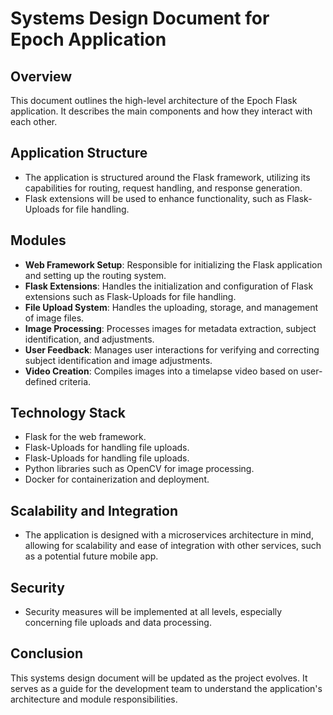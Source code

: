 # Systems Design Document for Epoch Application

## Overview
This document outlines the high-level architecture of the Epoch Flask application. It describes the main components and how they interact with each other.

## Application Structure
- The application is structured around the Flask framework, utilizing its capabilities for routing, request handling, and response generation.
- Flask extensions will be used to enhance functionality, such as Flask-Uploads for file handling.

## Modules
- **Web Framework Setup**: Responsible for initializing the Flask application and setting up the routing system.
- **Flask Extensions**: Handles the initialization and configuration of Flask extensions such as Flask-Uploads for file handling.
- **File Upload System**: Handles the uploading, storage, and management of image files.
- **Image Processing**: Processes images for metadata extraction, subject identification, and adjustments.
- **User Feedback**: Manages user interactions for verifying and correcting subject identification and image adjustments.
- **Video Creation**: Compiles images into a timelapse video based on user-defined criteria.

## Technology Stack
- Flask for the web framework.
- Flask-Uploads for handling file uploads.
- Flask-Uploads for handling file uploads.
- Python libraries such as OpenCV for image processing.
- Docker for containerization and deployment.

## Scalability and Integration
- The application is designed with a microservices architecture in mind, allowing for scalability and ease of integration with other services, such as a potential future mobile app.

## Security
- Security measures will be implemented at all levels, especially concerning file uploads and data processing.

## Conclusion
This systems design document will be updated as the project evolves. It serves as a guide for the development team to understand the application's architecture and module responsibilities.
